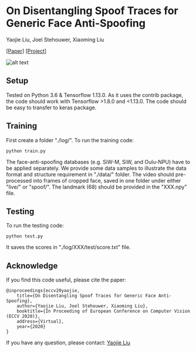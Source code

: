 # On Disentangling Spoof Traces for Generic Face Anti-Spoofing
Yaojie Liu, Joel Stehouwer, Xiaoming Liu

[[Paper](http://cvlab.cse.msu.edu/pdfs/liu_stehouwer_liu_eccv2020.pdf)]
[[Project](http://cvlab.cse.msu.edu/project-face-anti.html)]

![alt text](https://yaojieliu.github.io/images/figure2-1.png)

## Setup
Tested on Python 3.6 & Tensorflow 1.13.0. As it uses the contrib package, the code should work with Tensorflow >1.8.0 and <1.13.0. The code should be easy to transfer to keras package.

## Training
First create a folder "./log/". To run the training code:

    python train.py

The face-anti-spoofing databases (e.g. SiW-M, SiW, and Oulu-NPU) have to be applied separately. We provide some data samples to illustrate the data format and structure requirement in "./data/" folder. The video should pre-processed into frames of cropped face, saved in one folder under either "live/" or "spoof/". The landmark (68) should be provided in the "XXX.npy" file.

## Testing
To run the testing code:

    python test.py

It saves the scores in "./log/XXX/test/score.txt" file.

## Acknowledge
If you find this code useful, please cite the paper:

    @inproceedings{eccv20yaojie,
        title={On Disentangling Spoof Traces for Generic Face Anti-Spoofing},
        author={Yaojie Liu, Joel Stehouwer, Xiaoming Liu},
        booktitle={In Proceeding of European Conference on Computer Vision (ECCV 2020)},
        address={Virtual},
        year={2020}
    }
    
If you have any question, please contact: [Yaojie Liu](liuyaoj1@msu.edu) 
   
